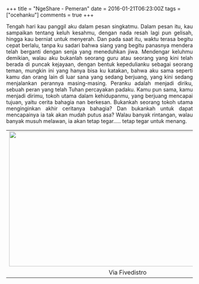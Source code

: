 +++
title = "NgeShare - Pemeran"
date = 2016-01-21T06:23:00Z
tags = ["ocehanku"]
comments = true
+++

<div style="text-align: justify;">Tengah hari kau panggil aku dalam pesan singkatmu. Dalam pesan itu, kau sampaikan tentang keluh kesahmu, dengan nada resah lagi pun gelisah, hingga kau berniat untuk menyerah. Dan pada saat itu, waktu terasa begitu cepat berlalu, tanpa ku sadari bahwa siang yang begitu panasnya mendera telah berganti dengan senja yang meneduhkan jiwa. Mendengar keluhmu demikian, walau aku bukanlah seorang guru atau seorang yang kini telah berada di puncak kejayaan, dengan bentuk kepedulianku sebagai seorang teman, mungkin ini yang hanya bisa ku katakan, bahwa aku sama seperti kamu dan orang lain di luar sana yang sedang berjuang, yang kini sedang menjalankan perannya masing-masing. Peranku adalah menjadi diriku, sebuah peran yang telah Tuhan percayakan padaku. Kamu pun sama, kamu menjadi dirimu, tokoh utama dalam kehidupanmu, yang berjuang mencapai tujuan, yaitu cerita bahagia nan berkesan. Bukankah seorang tokoh utama menginginkan akhir ceritanya bahagia? Dan bukankah untuk dapat mencapainya ia tak akan mudah putus asa? Walau banyak rintangan, walau banyak musuh melawan, ia akan tetap tegar..... tetap tegar untuk menang.<br />
<table align="center" cellpadding="0" cellspacing="0" class="tr-caption-container" style="margin-left: auto; margin-right: auto; text-align: center;"><tbody><tr><td style="text-align: center;"><img border="0" height="364" src="https://1.bp.blogspot.com/-uczLTRlW99w/VqAWThe5J_I/AAAAAAAAJ30/o95eDjYQi2U/s640/semangat.png" style="margin-left: auto; margin-right: auto;" width="640" /></td></tr><tr><td class="tr-caption" style="text-align: center;">Via Fivedistro</td></tr></tbody></table></div>
